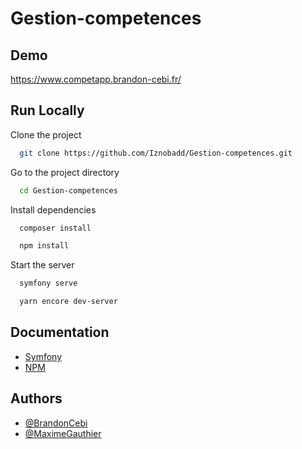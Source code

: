 # Gestion-competences

## Demo

https://www.competapp.brandon-cebi.fr/

## Run Locally

Clone the project

```bash
  git clone https://github.com/Iznobadd/Gestion-competences.git
```

Go to the project directory

```bash
  cd Gestion-competences
```

Install dependencies
```bash
  composer install
```
```bash
  npm install
```

Start the server

```bash
  symfony serve
```
```bash
  yarn encore dev-server
```

## Documentation

- [Symfony](https://symfony.com/doc/current/index.html)
- [NPM](https://docs.npmjs.com/)

## Authors

- [@BrandonCebi](https://www.linkedin.com/in/brandoncebi/)
- [@MaximeGauthier](https://www.linkedin.com/in/maxime-gauthier45/)
